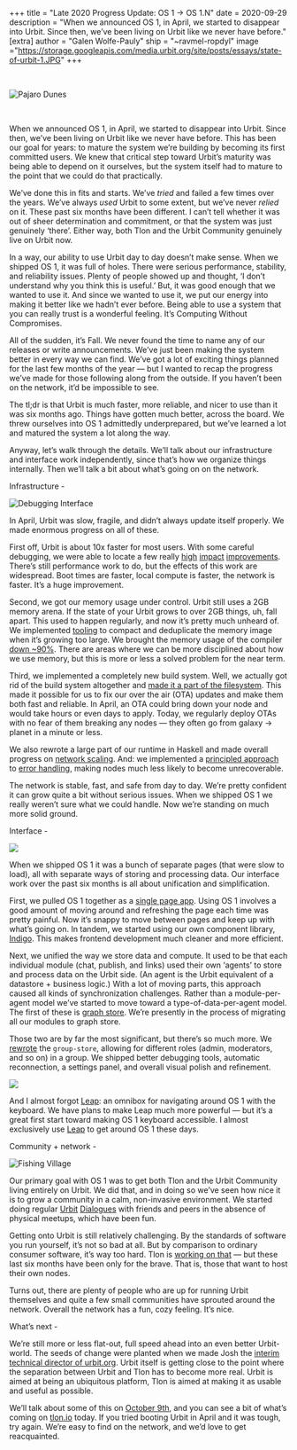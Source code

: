 +++
title = "Late 2020 Progress Update: OS 1 -> OS 1.N"
date = 2020-09-29
description = "When we announced OS 1, in April, we started to disappear into Urbit. Since then, we’ve been living on Urbit like we never have before."
[extra]
author = "Galen Wolfe-Pauly"
ship = "~ravmel-ropdyl"
image ="https://storage.googleapis.com/media.urbit.org/site/posts/essays/state-of-urbit-1.JPG"
+++

<br>

![Pajaro Dunes](https://storage.googleapis.com/media.urbit.org/site/posts/essays/state-of-urbit-1.JPG)

<br>

When we announced OS 1, in April, we started to disappear into Urbit. Since then, we’ve been living on Urbit like we never have before. This has been our goal for years: to mature the system we’re building by becoming its first committed users. We knew that critical step toward Urbit’s maturity was being able to depend on it ourselves, but the system itself had to mature to the point that we could do that practically.

We’ve done this in fits and starts. We’ve *tried* and failed a few times over the years. We’ve always *used* Urbit to some extent, but we’ve never *relied* on it. These past six months have been different. I can’t tell whether it was out of sheer determination and commitment, or that the system was just genuinely ‘there’. Either way, both Tlon and the Urbit Community genuinely live on Urbit now.

In a way, our ability to use Urbit day to day doesn’t make sense. When we shipped OS 1, it was full of holes. There were serious performance, stability, and reliability issues. Plenty of people showed up and thought, ‘I don’t understand why you think this is useful.’ But, it was good enough that we wanted to use it. And since we wanted to use it, we put our energy into making it better like we hadn’t ever before. Being able to use a system that you can really trust is a wonderful feeling. It’s Computing Without Compromises.

All of the sudden, it’s Fall. We never found the time to name any of our releases or write announcements. We’ve just been making the system better in every way we can find. We’ve got a lot of exciting things planned for the last few months of the year — but I wanted to recap the progress we’ve made for those following along from the outside. If you haven’t been on the network, it’d be impossible to see.

The tl;dr is that Urbit is much faster, more reliable, and nicer to use than it was six months ago. Things have gotten much better, across the board. We threw ourselves into OS 1 admittedly underprepared, but we’ve learned a lot and matured the system a lot along the way.

Anyway, let’s walk through the details. We’ll talk about our infrastructure and interface work independently, since that’s how we organize things internally. Then we’ll talk a bit about what’s going on on the network.


Infrastructure -

![Debugging Interface](https://storage.googleapis.com/media.urbit.org/site/posts/essays/state-of-urbit-2.png)

In April, Urbit was slow, fragile, and didn’t always update itself properly. We made enormous progress on all of these.

First off, Urbit is about 10x faster for most users. With some careful debugging, we were able to locate a few really [high](https://github.com/urbit/urbit/pull/3029) [impact](https://github.com/urbit/urbit/pull/3054) [improvements](https://twitter.com/pcmonk/status/1276327036722704385). There’s still performance work to do, but the effects of this work are widespread. Boot times are faster, local compute is faster, the network is faster. It’s a huge improvement.

Second, we got our memory usage under control. Urbit still uses a 2GB memory arena. If the state of your Urbit grows to over 2GB things, uh, fall apart. This used to happen regularly, and now it’s pretty much unheard of. We implemented [tooling](https://github.com/urbit/urbit/pull/3235) to compact and deduplicate the memory image when it’s growing too large. We brought the memory usage of the compiler [down ~90%](https://github.com/urbit/urbit/pull/3041). There are areas where we can be more disciplined about how we use memory, but this is more or less a solved problem for the near term.

Third, we implemented a completely new build system. Well, we actually got rid of the build system altogether and [made it a part of the filesystem](https://github.com/urbit/urbit/pull/3041). This made it possible for us to fix our over the air (OTA) updates and make them both fast and reliable. In April, an OTA could bring down your node and would take hours or even days to apply. Today, we regularly deploy OTAs with no fear of them breaking any nodes — they often go from galaxy → planet in a minute or less.

We also rewrote a large part of our runtime in Haskell and made overall progress on [network scaling](https://github.com/urbit/urbit/pull/3174). And: we implemented a [principled approach](https://github.com/urbit/urbit/pull/2366) to [error handling](https://github.com/urbit/urbit/pull/3064), making nodes much less likely to become unrecoverable.

The network is stable, fast, and safe from day to day. We’re pretty confident it can grow quite a bit without serious issues. When we shipped OS 1 we really weren’t sure what we could handle. Now we’re standing on much more solid ground.


Interface -

![](https://storage.googleapis.com/media.urbit.org/site/posts/essays/state-of-urbit-3.jpg)

When we shipped OS 1 it was a bunch of separate pages (that were slow to load), all with separate ways of storing and processing data. Our interface work over the past six months is all about unification and simplification.

First, we pulled OS 1 together as a [single page app](https://github.com/urbit/urbit/pull/3025). Using OS 1 involves a good amount of moving around and refreshing the page each time was pretty painful. Now it’s snappy to move between pages and keep up with what’s going on. In tandem, we started using our own component library, [Indigo](https://github.com/urbit/indigo-react). This makes frontend development much cleaner and more efficient.

Next, we unified the way we store data and compute. It used to be that each individual module (chat, publish, and links) used their own ‘agents’ to store and process data on the Urbit side. (An agent is the Urbit equivalent of a datastore + business logic.) With a lot of moving parts, this approach caused all kinds of synchronization challenges. Rather than a module-per-agent model we’ve started to move toward a type-of-data-per-agent model. The first of these is [graph store](https://github.com/urbit/urbit/pull/3110). We’re presently in the process of migrating all our modules to graph store.

Those two are by far the most significant, but there’s so much more. We [rewrote](https://github.com/urbit/urbit/pull/2937) the `group-store`, allowing for different roles (admin, moderators, and so on) in a group. We shipped better debugging tools, automatic reconnection, a settings panel, and overall visual polish and refinement.

![](https://storage.googleapis.com/media.urbit.org/site/posts/essays/state-of-urbit-4.jpg)

And I almost forgot [Leap](https://github.com/urbit/urbit/pull/3231): an omnibox for navigating around OS 1 with the keyboard. We have plans to make Leap much more powerful — but it’s a great first start toward making OS 1 keyboard accessible. I almost exclusively use [Leap](https://upload.wikimedia.org/wikipedia/commons/0/06/Canon_Cat_keyboard.jpg) to get around OS 1 these days.


Community + network -

![Fishing Village](https://storage.googleapis.com/media.urbit.org/site/posts/essays/state-of-urbit-5.png)

Our primary goal with OS 1 was to get both Tlon and the Urbit Community living entirely on Urbit. We did that, and in doing so we’ve seen how nice it is to grow a community in a calm, non-invasive environment. We started doing regular [Urbit](https://twitter.com/urbit/status/1308875082312364048) [Dialogues](https://twitter.com/urbit/status/1304139629948329985) with friends and peers in the absence of physical meetups, which have been fun.

Getting onto Urbit is still relatively challenging. By the standards of software you run yourself, it’s not so bad at all. But by comparison to ordinary consumer software, it’s way too hard. Tlon is [working on that](https://tlon.io) — but these last six months have been only for the brave. That is, those that want to host their own nodes.

Turns out, there are plenty of people who are up for running Urbit themselves and quite a few small communities have sprouted around the network. Overall the network has a fun, cozy feeling. It’s nice.


What’s next -

We’re still more or less flat-out, full speed ahead into an even better Urbit-world. The seeds of change were planted when we made Josh the [interim technical director of urbit.org](https://urbit.org/blog/first-steps-towards-urbit-org/). Urbit itself is getting close to the point where the separation between Urbit and Tlon has to become more real. Urbit is aimed at being an ubiquitous platform, Tlon is aimed at making it as usable and useful as possible.

We’ll talk about some of this on [October 9th](https://www.meetup.com/urbit-sf/events/273439025/), and you can see a bit of what’s coming on [tlon.io](https://tlon.io) today. If you tried booting Urbit in April and it was tough, try again. We’re easy to find on the network, and we’d love to get reacquainted.
